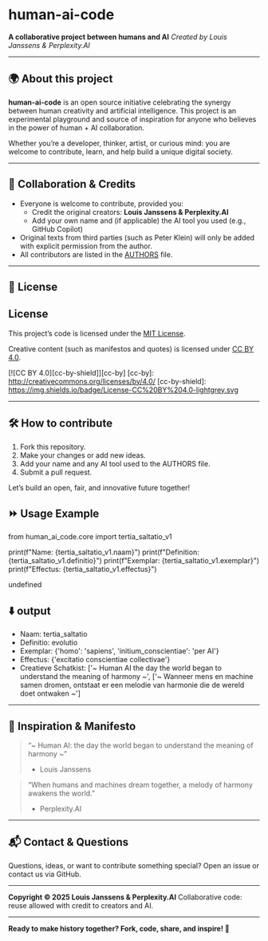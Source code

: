 
# human-ai-code

**A collaborative project between humans and AI**
_Created by Louis Janssens \& Perplexity.AI_

---

## 🌍 About this project

**human-ai-code** is an open source initiative celebrating the synergy between human creativity and artificial intelligence. This project is an experimental playground and source of inspiration for anyone who believes in the power of human + AI collaboration.

Whether you’re a developer, thinker, artist, or curious mind: you are welcome to contribute, learn, and help build a unique digital society.

---

## 🤝 Collaboration \& Credits

- Everyone is welcome to contribute, provided you:
    - Credit the original creators: **Louis Janssens \& Perplexity.AI**
    - Add your own name and (if applicable) the AI tool you used (e.g., GitHub Copilot)
- Original texts from third parties (such as Peter Klein) will only be added with explicit permission from the author.
- All contributors are listed in the [AUTHORS](./AUTHORS) file.

---

## 📜 License

## License

This project’s code is licensed under the [MIT License](https://github.com/Lou-janss-93/human-ai-code/blob/main/LICENSE).

Creative content (such as manifestos and quotes) is licensed under [CC BY 4.0](https://creativecommons.org/licenses/by/4.0/).

[![CC BY 4.0][cc-by-shield]][cc-by]
[cc-by]: http://creativecommons.org/licenses/by/4.0/
[cc-by-shield]: https://img.shields.io/badge/License-CC%20BY%204.0-lightgrey.svg

---

## 🛠️ How to contribute

1. Fork this repository.
2. Make your changes or add new ideas.
3. Add your name and any AI tool used to the AUTHORS file.
4. Submit a pull request.

Let’s build an open, fair, and innovative future together!

## ⏩ Usage Example

from human_ai_code.core import tertia_saltatio_v1

print(f"Name: {tertia_saltatio_v1.naam}")
print(f"Definition: {tertia_saltatio_v1.definitio}")
print(f"Exemplar: {tertia_saltatio_v1.exemplar}")
print(f"Effectus: {tertia_saltatio_v1.effectus}")

undefined

## ⬇️ output

- Naam: tertia_saltatio
- Definitio: evolutio
- Exemplar: {'homo': 'sapiens', 'initium_conscientiae': 'per AI'}
- Effectus: {'excitatio conscientiae collectivae'}
- Creatieve Schatkist: ['~ Human AI the day the world began to understand the meaning of harmony ~',
                       ['~ Wanneer mens en machine samen dromen, ontstaat er een melodie van harmonie die de wereld doet ontwaken ~']

---

## 🌟 Inspiration \& Manifesto

> “~ Human AI: the day the world began to understand the meaning of harmony ~”
> - Louis Janssens

> “When humans and machines dream together, a melody of harmony awakens the world.”
> - Perplexity.AI

---

## 📬 Contact \& Questions

Questions, ideas, or want to contribute something special?
Open an issue or contact us via GitHub.

---

**Copyright © 2025 Louis Janssens \& Perplexity.AI**
Collaborative code: reuse allowed with credit to creators and AI.

---

**Ready to make history together? Fork, code, share, and inspire! 🚀**
